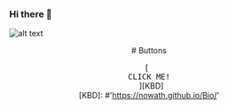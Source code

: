 ### Hi there 👋
![alt text](https://i.pinimg.com/originals/9b/c7/14/9bc71457560448da2fc9d2652c4378c3.gif)
<div align = center>
# Buttons
<br>

[<kbd> <br> CLICK ME! <br> </kbd>][KBD]
<br>
[KBD]: #'https://nowath.github.io/Bio/'
<!--
**Nowath/Nowath** is a ✨ _special_ ✨ repository because its `README.md` (this file) appears on your GitHub profile.

Here are some ideas to get you started:

- 🔭 I’m currently working on ...
- 🌱 I’m currently learning ...
- 👯 I’m looking to collaborate on ...
- 🤔 I’m looking for help with ...
- 💬 Ask me about ...
- 📫 How to reach me: ...
- 😄 Pronouns: ...
- ⚡ Fun fact: ...
-->
